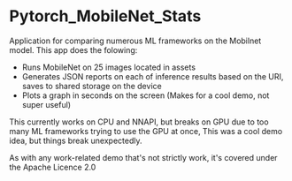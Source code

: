 # Pytorch_MobileNet_Stats

Application for comparing numerous ML frameworks on the Mobilnet model.  This app does the folowing:
- Runs MobileNet on 25 images located in assets
- Generates JSON reports on each of inference results based on the URI, saves to shared storage on the device
- Plots a graph in seconds on the screen (Makes for a cool demo, not super useful)

This currently works on CPU and NNAPI, but breaks on GPU due to too many ML frameworks trying to use the GPU at once,  This was a cool demo idea, but things break unexpectedly.

As with any work-related demo that's not strictly work, it's covered under the Apache Licence 2.0

